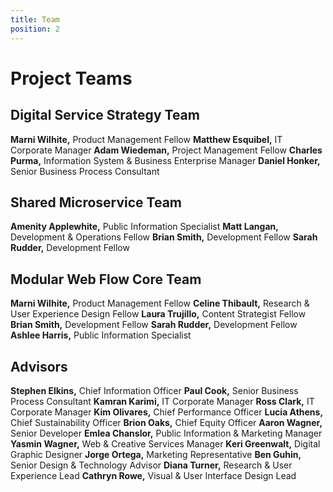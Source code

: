 ```yaml
---
title: Team
position: 2
---
```


# Project Teams

## Digital Service Strategy Team

**Marni Wilhite,** Product Management Fellow
**Matthew Esquibel,** IT Corporate Manager
**Adam Wiedeman,** Project Management Fellow
**Charles Purma,** Information System & Business Enterprise Manager
**Daniel Honker,** Senior Business Process Consultant

## Shared Microservice Team

**Amenity Applewhite,** Public Information Specialist
**Matt Langan,** Development & Operations Fellow
**Brian Smith,** Development Fellow
**Sarah Rudder,** Development Fellow

## Modular Web Flow Core Team

**Marni Wilhite,** Product Management Fellow
**Celine Thibault,** Research & User Experience Design Fellow
**Laura Trujillo,** Content Strategist Fellow
**Brian Smith,** Development Fellow
**Sarah Rudder,** Development Fellow
**Ashlee Harris,** Public Information Specialist

## Advisors

**Stephen Elkins,** Chief Information Officer
**Paul Cook,** Senior Business Process Consultant
**Kamran Karimi,** IT Corporate Manager
**Ross Clark,** IT Corporate Manager
**Kim Olivares,** Chief Performance Officer
**Lucia Athens,** Chief Sustainability Officer
**Brion Oaks,** Chief Equity Officer
**Aaron Wagner,** Senior Developer
**Emlea Chanslor,** Public Information & Marketing Manager
**Yasmin Wagner,** Web & Creative Services Manager
**Keri Greenwalt,** Digital Graphic Designer
**Jorge Ortega,** Marketing Representative
**Ben Guhin,** Senior Design & Technology Advisor
**Diana Turner,** Research & User Experience Lead
**Cathryn Rowe,** Visual & User Interface Design Lead
